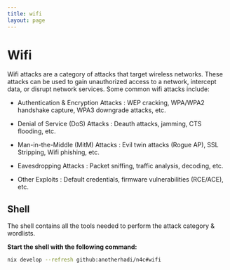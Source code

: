 ```yaml
---
title: wifi
layout: page
---
```


# Wifi

Wifi attacks are a category of attacks that target wireless networks. These attacks can be used to gain unauthorized access to a network, intercept data, or disrupt network services. Some common wifi attacks include:

- Authentication & Encryption Attacks : WEP cracking, WPA/WPA2 handshake capture, WPA3 downgrade attacks, etc.

- Denial of Service (DoS) Attacks : Deauth attacks, jamming, CTS flooding, etc.

- Man-in-the-Middle (MitM) Attacks : Evil twin attacks (Rogue AP), SSL Stripping, Wifi phishing, etc.

- Eavesdropping Attacks : Packet sniffing, traffic analysis, decoding, etc.

- Other Exploits : Default credentials, firmware vulnerabilities (RCE/ACE), etc.

## Shell

The shell contains all the tools needed to perform the attack category & wordlists.

**Start the shell with the following command:**

```bash
nix develop --refresh github:anotherhadi/n4c#wifi
```
